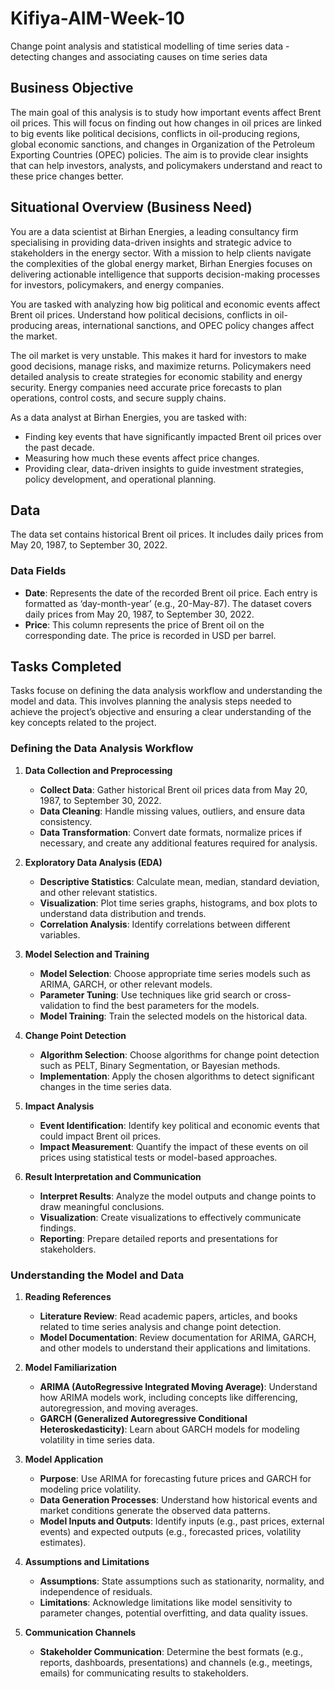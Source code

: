 # Kifiya-AIM-Week-10

Change point analysis and statistical modelling of time series data - detecting changes and associating causes on time series data

## Business Objective

The main goal of this analysis is to study how important events affect Brent oil prices. This will focus on finding out how changes in oil prices are linked to big events like political decisions, conflicts in oil-producing regions, global economic sanctions, and changes in Organization of the Petroleum Exporting Countries (OPEC) policies. The aim is to provide clear insights that can help investors, analysts, and policymakers understand and react to these price changes better.

## Situational Overview (Business Need)

You are a data scientist at Birhan Energies, a leading consultancy firm specialising in providing data-driven insights and strategic advice to stakeholders in the energy sector. With a mission to help clients navigate the complexities of the global energy market, Birhan Energies focuses on delivering actionable intelligence that supports decision-making processes for investors, policymakers, and energy companies.

You are tasked with analyzing how big political and economic events affect Brent oil prices. Understand how political decisions, conflicts in oil-producing areas, international sanctions, and OPEC policy changes affect the market.

The oil market is very unstable. This makes it hard for investors to make good decisions, manage risks, and maximize returns. Policymakers need detailed analysis to create strategies for economic stability and energy security. Energy companies need accurate price forecasts to plan operations, control costs, and secure supply chains.

As a data analyst at Birhan Energies, you are tasked with:
- Finding key events that have significantly impacted Brent oil prices over the past decade.
- Measuring how much these events affect price changes.
- Providing clear, data-driven insights to guide investment strategies, policy development, and operational planning.

## Data

The data set contains historical Brent oil prices. It includes daily prices from May 20, 1987, to September 30, 2022.

### Data Fields

- **Date**: Represents the date of the recorded Brent oil price. Each entry is formatted as ‘day-month-year’ (e.g., 20-May-87). The dataset covers daily prices from May 20, 1987, to September 30, 2022.
- **Price**: This column represents the price of Brent oil on the corresponding date. The price is recorded in USD per barrel.

## Tasks Completed

Tasks focuse on defining the data analysis workflow and understanding the model and data. This involves planning the analysis steps needed to achieve the project’s objective and ensuring a clear understanding of the key concepts related to the project.

### Defining the Data Analysis Workflow

1. **Data Collection and Preprocessing**
   - **Collect Data**: Gather historical Brent oil prices data from May 20, 1987, to September 30, 2022.
   - **Data Cleaning**: Handle missing values, outliers, and ensure data consistency.
   - **Data Transformation**: Convert date formats, normalize prices if necessary, and create any additional features required for analysis.

2. **Exploratory Data Analysis (EDA)**
   - **Descriptive Statistics**: Calculate mean, median, standard deviation, and other relevant statistics.
   - **Visualization**: Plot time series graphs, histograms, and box plots to understand data distribution and trends.
   - **Correlation Analysis**: Identify correlations between different variables.

3. **Model Selection and Training**
   - **Model Selection**: Choose appropriate time series models such as ARIMA, GARCH, or other relevant models.
   - **Parameter Tuning**: Use techniques like grid search or cross-validation to find the best parameters for the models.
   - **Model Training**: Train the selected models on the historical data.

4. **Change Point Detection**
   - **Algorithm Selection**: Choose algorithms for change point detection such as PELT, Binary Segmentation, or Bayesian methods.
   - **Implementation**: Apply the chosen algorithms to detect significant changes in the time series data.

5. **Impact Analysis**
   - **Event Identification**: Identify key political and economic events that could impact Brent oil prices.
   - **Impact Measurement**: Quantify the impact of these events on oil prices using statistical tests or model-based approaches.

6. **Result Interpretation and Communication**
   - **Interpret Results**: Analyze the model outputs and change points to draw meaningful conclusions.
   - **Visualization**: Create visualizations to effectively communicate findings.
   - **Reporting**: Prepare detailed reports and presentations for stakeholders.

### Understanding the Model and Data

1. **Reading References**
   - **Literature Review**: Read academic papers, articles, and books related to time series analysis and change point detection.
   - **Model Documentation**: Review documentation for ARIMA, GARCH, and other models to understand their applications and limitations.

2. **Model Familiarization**
   - **ARIMA (AutoRegressive Integrated Moving Average)**: Understand how ARIMA models work, including concepts like differencing, autoregression, and moving averages.
   - **GARCH (Generalized Autoregressive Conditional Heteroskedasticity)**: Learn about GARCH models for modeling volatility in time series data.

3. **Model Application**
   - **Purpose**: Use ARIMA for forecasting future prices and GARCH for modeling price volatility.
   - **Data Generation Processes**: Understand how historical events and market conditions generate the observed data patterns.
   - **Model Inputs and Outputs**: Identify inputs (e.g., past prices, external events) and expected outputs (e.g., forecasted prices, volatility estimates).

4. **Assumptions and Limitations**
   - **Assumptions**: State assumptions such as stationarity, normality, and independence of residuals.
   - **Limitations**: Acknowledge limitations like model sensitivity to parameter changes, potential overfitting, and data quality issues.

5. **Communication Channels**
   - **Stakeholder Communication**: Determine the best formats (e.g., reports, dashboards, presentations) and channels (e.g., meetings, emails) for communicating results to stakeholders.
